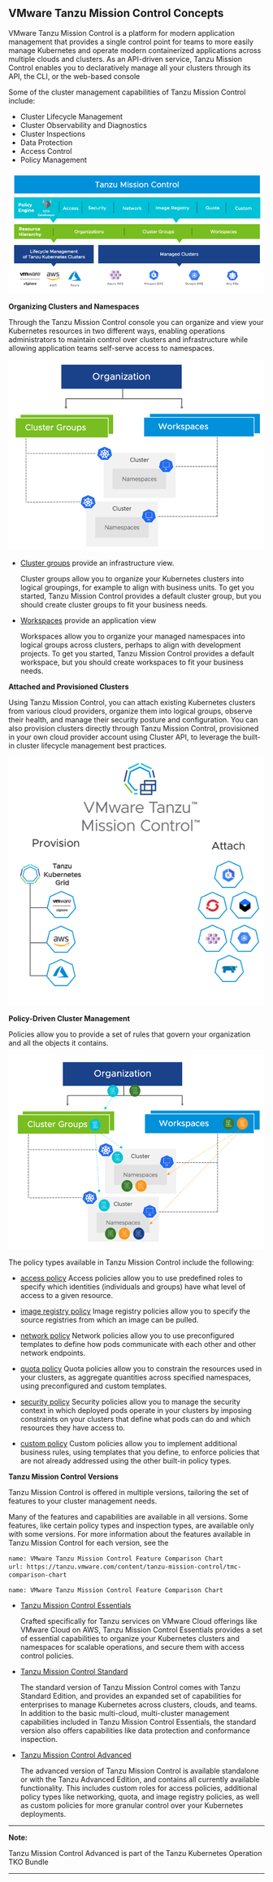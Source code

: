 ## **VMware Tanzu Mission Control Concepts**

VMware Tanzu Mission Control is a platform for modern application management that provides a single control point for teams to more easily manage Kubernetes and operate modern containerized applications across multiple clouds and clusters. As an API-driven service, Tanzu Mission Control enables you to declaratively manage all your clusters through its API, the CLI, or the web-based console

Some of the cluster management capabilities of Tanzu Mission Control include:

- Cluster Lifecycle Management
- Cluster Observability and Diagnostics
- Cluster Inspections
- Data Protection
- Access Control
- Policy Management

![](./images/tmc-overview.png)

**Organizing Clusters and Namespaces**

Through the Tanzu Mission Control console you can organize and view your Kubernetes resources in two different ways, enabling operations administrators to maintain control over clusters and infrastructure while allowing application teams self-serve access to namespaces.

![](./images/tmc-clustergroups-workspaces.png)

- <ins>Cluster groups</ins> provide an infrastructure view.

    Cluster groups allow you to organize your Kubernetes clusters into logical groupings, for example to align with business units. To get you started, Tanzu Mission Control provides a default cluster group, but you should create cluster groups to fit your business needs.

- <ins>Workspaces</ins> provide an application view

    Workspaces allow you to organize your managed namespaces into logical groups across clusters, perhaps to align with development projects. To get you started, Tanzu Mission Control provides a default workspace, but you should create workspaces to fit your business needs.

**Attached and Provisioned Clusters**

Using Tanzu Mission Control, you can attach existing Kubernetes clusters from various cloud providers, organize them into logical groups, observe their health, and manage their security posture and configuration. You can also provision clusters directly through Tanzu Mission Control, provisioned in your own cloud provider account using Cluster API, to leverage the built-in cluster lifecycle management best practices.

![](./images/tmc-provision-attach.png)

**Policy-Driven Cluster Management**

Policies allow you to provide a set of rules that govern your organization and all the objects it contains. 

![](./images/tmc-clustergroups-workspaces-policies.png)

The policy types available in Tanzu Mission Control include the following:

- <ins>access policy</ins>
Access policies allow you to use predefined roles to specify which identities (individuals and groups) have what level of access to a given resource. 

- <ins> image registry policy</ins>
Image registry policies allow you to specify the source registries from which an image can be pulled.

- <ins> network policy</ins>
Network policies allow you to use preconfigured templates to define how pods communicate with each other and other network endpoints.

- <ins> quota policy</ins>
Quota policies allow you to constrain the resources used in your clusters, as aggregate quantities across specified namespaces, using preconfigured and custom templates.

- <ins> security policy</ins>
Security policies allow you to manage the security context in which deployed pods operate in your clusters by imposing constraints on your clusters that define what pods can do and which resources they have access to. 

- <ins> custom policy</ins>
Custom policies allow you to implement additional business rules, using templates that you define, to enforce policies that are not already addressed using the other built-in policy types.

**Tanzu Mission Control Versions**

Tanzu Mission Control is offered in multiple versions, tailoring the set of features to your cluster management needs.

Many of the features and capabilities are available in all versions. Some features, like certain policy types and inspection types, are available only with some versions. For more information about the features available in Tanzu Mission Control for each version, see the 

```dashboard:create-dashboard
name: VMware Tanzu Mission Control Feature Comparison Chart
url: https://tanzu.vmware.com/content/tanzu-mission-control/tmc-comparison-chart
```
```dashboard:delete-dashboard
name: VMware Tanzu Mission Control Feature Comparison Chart
```
- <ins>Tanzu Mission Control Essentials</ins>

    Crafted specifically for Tanzu services on VMware Cloud offerings like VMware Cloud on AWS, Tanzu Mission Control Essentials provides a set of essential capabilities to organize your Kubernetes clusters and namespaces for scalable operations, and secure them with access control policies.

- <ins>Tanzu Mission Control Standard</ins>

    The standard version of Tanzu Mission Control comes with Tanzu Standard Edition, and provides an expanded set of capabilities for enterprises to manage Kubernetes across clusters, clouds, and teams. In addition to the basic multi-cloud, multi-cluster management capabilities included in Tanzu Mission Control Essentials, the standard version also offers capabilities like data protection and conformance inspection.

- <ins>Tanzu Mission Control Advanced</ins>

    The advanced version of Tanzu Mission Control is available standalone or with the Tanzu Advanced Edition, and contains all currently available functionality. This includes custom roles for access policies, additional policy types like networking, quota, and image registry policies, as well as custom policies for more granular control over your Kubernetes deployments.

---

**Note:** 

Tanzu Mission Control Advanced is part of the Tanzu Kubernetes Operation TKO Bundle

---